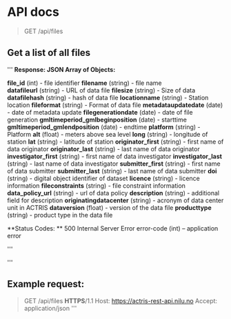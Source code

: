 # API docs

> GET /api/files

## Get a list of all files

'''
**Response: JSON Array of Objects:**

**file_id** (int) - file identifier
**filename** (string) - file name   
**datafileurl** (string) - URL of data file
**filesize** (string) - Size of data
**datafilehash** (string) - hash of data file
**locationname** (string) - Station location
**fileformat** (string) - Format of data file
**metadataupdatedate** (date) - date of metadata update
**filegenerationdate** (date) - date of file generation
**gmltimeperiod_gmlbeginposition** (date) - starttime
**gmltimeperiod_gmlendposition** (date) - endtime
**platform** (string) - Platform
**alt** (float) - meters above sea level
**long** (string) - longitude of station
**lat** (string) - latitude of station
**originator_first** (string) - first name of data originator
**originator_last** (string) - last name of data originator
**investigator_first** (string) - first name of data investigator
**investigator_last** (string) - last name of data investigator
**submitter_first** (string) - first name of data submitter
**submitter_last** (string) - last name of data submitter
**doi** (string) - digital object identifier of dataset
**licence** (string) - licence information
**fileconstraints** (string) - file constraint information
**data_policy_url** (string) - url of data policy
**description** (string) - additional field for description
**originatingdatacenter** (string) - acronym of data center unit in ACTRIS
**dataversion** (float) - version of the data file
**producttype** (string) - product type in the data file

**Status Codes:	** 500 Internal Server Error
              error-code (int) – application error

'''

'''
## Example request:
> GET /api/files **HTTPS**/1.1
> Host: https://actris-rest-api.nilu.no
> Accept: application/json
'''
